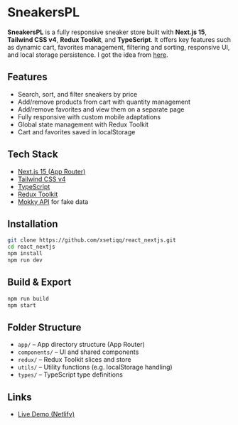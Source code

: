 # SneakersPL 

**SneakersPL** is a fully responsive sneaker store built with **Next.js 15**, **Tailwind CSS v4**, **Redux Toolkit**, and **TypeScript**. It offers key features such as dynamic cart, favorites management, filtering and sorting, responsive UI, and local storage persistence. I got the idea from [here](https://www.figma.com/design/fw0toTyXMwM1y4WIe0YFrJ/React-Sneakers?node-id=60-243&t=hRSc2wjwiMtJmj1b-0).

##  Features

-  Search, sort, and filter sneakers by price
-  Add/remove products from cart with quantity management
-  Add/remove favorites and view them on a separate page
-  Fully responsive with custom mobile adaptations
- Global state management with Redux Toolkit
-  Cart and favorites saved in localStorage


##  Tech Stack

- [Next.js 15 (App Router)](https://nextjs.org/)
- [Tailwind CSS v4](https://tailwindcss.com/)
- [TypeScript](https://www.typescriptlang.org/)
- [Redux Toolkit](https://redux-toolkit.js.org/)
- [Mokky API](https://bf8500b0f4f0c135.mokky.dev/items) for fake data

##  Installation

```bash
git clone https://github.com/xsetiqq/react_nextjs.git
cd react_nextjs
npm install
npm run dev
```

##  Build & Export

```bash
npm run build
npm start
```

## Folder Structure

- `app/` – App directory structure (App Router)
- `components/` – UI and shared components
- `redux/` – Redux Toolkit slices and store
- `utils/` – Utility functions (e.g. localStorage handling)
- `types/` – TypeScript type definitions

##  Links

- [Live Demo (Netlify)](https://sneakerspl.netlify.app/)

